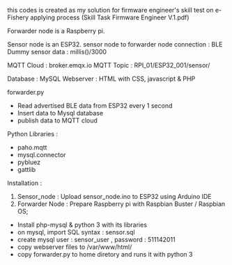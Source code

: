 this codes is created as my solution for firmware engineer's skill test on e-Fishery applying process (Skill Task Firmware Engineer V.1.pdf)

Forwarder node is a Raspberry pi.

Sensor node is an ESP32.
sensor node to forwarder node connection : BLE
Dummy sensor data : millis()/3000

MQTT Cloud : broker.emqx.io
MQTT Topic : RPI_01/ESP32_001/sensor/

Database : MySQL
Webserver : HTML with CSS, javascript & PHP

forwarder.py
- Read advertised BLE data from ESP32 every 1 second
- Insert data to Mysql database
- publish data to MQTT cloud

Python Libraries : 
- paho.mqtt
- mysql.connector
- pybluez
- gattlib

Installation :
1. Sensor_node : Upload sensor_node.ino to ESP32 using Arduino IDE
2. Forwarder Node : Prepare Raspberry pi with Raspbian Buster / Raspbian OS;
  - Install php-mysql & python 3 with its libraries
  - on mysql, import SQL syntax : sensor.sql
  - create mysql user : sensor_user , password : 511142011
  - copy webserver files to /var/www/html/
  - copy forwarder.py to home diretory and runs it with python 3
